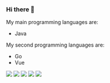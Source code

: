 ### Hi there 👋

<!--
**mikeygithub/mikeygithub** is a ✨ _special_ ✨ repository because its `README.md` (this file) appears on your GitHub profile.

Here are some ideas to get you started:

- 🔭 I’m currently working on ...
- 🌱 I’m currently learning ...
- 👯 I’m looking to collaborate on ...
- 🤔 I’m looking for help with ...
- 💬 Ask me about ...
- 📫 How to reach me: ...
- 😄 Pronouns: ...
- ⚡ Fun fact: ...
-->

My main programming languages are:

  - Java

My second programming languages are:

  - Go
  - Vue
  
![](https://github-profile-summary-cards.vercel.app/api/cards/profile-details?username=mikeygithub&theme=github)
![](https://github-profile-summary-cards.vercel.app/api/cards/repos-per-language?username=mikeygithub&theme=github)
![](https://github-profile-summary-cards.vercel.app/api/cards/most-commit-language?username=mikeygithub&theme=github)
![](https://github-profile-summary-cards.vercel.app/api/cards/stats?username=mikeygithub&theme=github)
![](https://github-profile-summary-cards.vercel.app/api/cards/productive-time?username=mikeygithub&theme=github)

